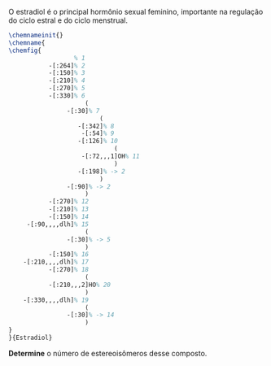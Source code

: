 O estradiol é o principal hormônio sexual feminino, importante na regulação do ciclo estral e do ciclo menstrual.

```latex
\chemnameinit{}
\chemname{
\chemfig{
                  % 1
           -[:264]% 2
           -[:150]% 3
           -[:210]% 4
           -[:270]% 5
           -[:330]% 6
                     (
                -[:30]% 7
                         (
                   -[:342]% 8
                    -[:54]% 9
                   -[:126]% 10
                             (
                    -[:72,,,1]OH% 11
                             )
                   -[:198]% -> 2
                         )
                -[:90]% -> 2
                     )
           -[:270]% 12
           -[:210]% 13
           -[:150]% 14
     -[:90,,,,dlh]% 15
                     (
                -[:30]% -> 5
                     )
           -[:150]% 16
    -[:210,,,,dlh]% 17
           -[:270]% 18
                     (
           -[:210,,,2]HO% 20
                     )
    -[:330,,,,dlh]% 19
                     (
                -[:30]% -> 14
                     )
}
}{Estradiol}
```

**Determine** o número de estereoisômeros desse composto.

